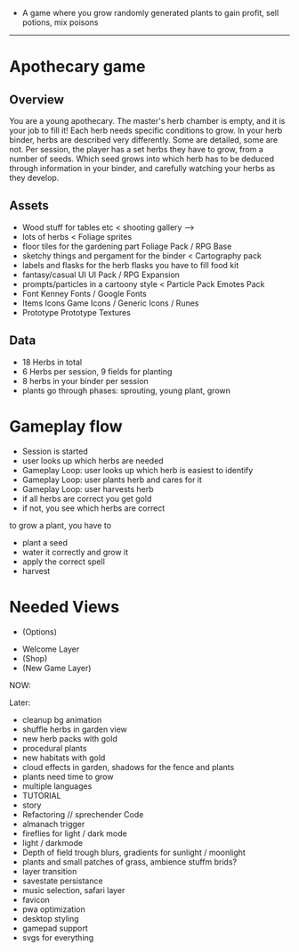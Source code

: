 <!-- - Gardening
- Money
- Business / Buildings
- Grow -->

<!-- - Eco Dungeon, a player grows his own dungeon as a hedge maze -->
<!-- - DunGen, a dungeon crawler that plays with generations of adventurers growing up -->
<!-- - Kenneygotchi, a game where you feed a randomly generated montster and watch it grow up -->
- A game where you grow randomly generated plants to gain profit, sell potions, mix poisons
<!-- - Game where you grow chilis and learn some useful stuff about them along the way -->
<!-- - Game where you let people roll snowballs to create the biggest snowman imaginable -->

___

<!-- You are a young apprentice to a master apothecary. Your job is to grow herbs, harvest them and sell them to customers.
the customers tell you what they want to do, you look up what they need for that, and then grow and sell it to them.

Recipes list ingredients, ingredients are listed in a dictionary by their properties looks and name, seeds are listed by looka.

over time, the player has choice between sets of different contracts. depending on which get fulfilled, the story is advanced.

contracts per chapter?
number of alignments?

after completing a chapter, a timeskip happens. apprentice -> apothecary -> master apothecary -->

# Apothecary game

## Overview

You are a young apothecary. The master's herb chamber is empty, and it is your job to fill it!
Each herb needs specific conditions to grow. In your herb binder, herbs are described very differently.
Some are detailed, some are not. Per session, the player has a set herbs they have to grow, from a number of seeds.
Which seed grows into which herb has to be deduced through information in your binder, and carefully watching your herbs as they develop.

## Assets
- Wood stuff for tables etc < shooting gallery -->
- lots of herbs < Foliage sprites
- floor tiles for the gardening part Foliage Pack / RPG Base
- sketchy things and pergament for the binder < Cartography pack
- labels and flasks for the herb flasks you have to fill food kit
- fantasy/casual UI UI Pack / RPG Expansion
- prompts/particles in a cartoony style < Particle Pack Emotes Pack
- Font  Kenney Fonts / Google Fonts
- Items Icons Game Icons / Generic Icons / Runes
- Prototype Prototype Textures

## Data
- 18 Herbs in total
- 6 Herbs per session, 9 fields for planting
- 8 herbs in your binder per session
- plants go through phases: sprouting, young plant, grown

# Gameplay flow
- Session is started
- user looks up which herbs are needed
- Gameplay Loop: user looks up which herb is easiest to identify
- Gameplay Loop: user plants herb and cares for it
- Gameplay Loop: user harvests herb
- if all herbs are correct you get gold
- if not, you see which herbs are correct

to grow a plant, you have to
  - plant a seed
  - water it correctly and grow it
  - apply the correct spell
  - harvest
# Needed Views
<!-- - splash kenneyjam -->
<!-- - main menu -->
<!-- - garden -->
<!-- - Identified herbs -->
<!-- - almanach -->
- (Options)
<!-- - How to play -->
<!-- - Win -->
- Welcome Layer
- (Shop)
- (New Game Layer)

NOW:
<!-- - More Herbs -->
<!-- - Herb / Garden graphics -->
<!-- - consistently english -->
<!-- - Logo? -->

Later:
- cleanup bg animation
- shuffle herbs in garden view
- new herb packs with gold
- procedural plants
- new habitats with gold
- cloud effects in garden, shadows for the fence and plants
- plants need time to grow
- multiple languages
- TUTORIAL
- story
- Refactoring // sprechender Code
- almanach trigger
- fireflies for light / dark mode
- light / darkmode
- Depth of field trough blurs, gradients for sunlight / moonlight
- plants and small patches of grass, ambience stuffm brids?
- layer transition
- savestate persistance
- music selection, safari layer
- favicon
- pwa optimization
- desktop styling
- gamepad support
- svgs for everything